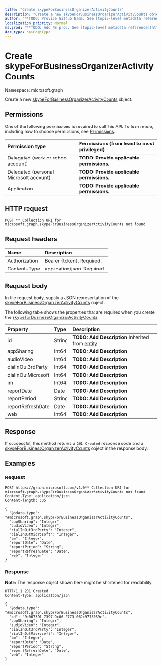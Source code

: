 ```yaml
---
title: "Create skypeForBusinessOrganizerActivityCounts"
description: "Create a new skypeForBusinessOrganizerActivityCounts object."
author: "**TODO: Provide Github Name. See [topic-level metadata reference](https://msgo.azurewebsites.net/add/document/guidelines/metadata.html#topic-level-metadata)**"
localization_priority: Normal
ms.prod: "**TODO: Add MS prod. See [topic-level metadata reference](https://msgo.azurewebsites.net/add/document/guidelines/metadata.html#topic-level-metadata)**"
doc_type: apiPageType
---
```


# Create skypeForBusinessOrganizerActivityCounts
Namespace: microsoft.graph



Create a new [skypeForBusinessOrganizerActivityCounts](../resources/skypeforbusinessorganizeractivitycounts.md) object.

## Permissions
One of the following permissions is required to call this API. To learn more, including how to choose permissions, see [Permissions](/graph/permissions-reference).

|Permission type|Permissions (from least to most privileged)|
|:---|:---|
|Delegated (work or school account)|**TODO: Provide applicable permissions.**|
|Delegated (personal Microsoft account)|**TODO: Provide applicable permissions.**|
|Application|**TODO: Provide applicable permissions.**|

## HTTP request

<!-- {
  "blockType": "ignored"
}
-->
``` http
POST ** Collection URI for microsoft.graph.skypeForBusinessOrganizerActivityCounts not found
```

## Request headers
|Name|Description|
|:---|:---|
|Authorization|Bearer {token}. Required.|
|Content-Type|application/json. Required.|

## Request body
In the request body, supply a JSON representation of the [skypeForBusinessOrganizerActivityCounts](../resources/skypeforbusinessorganizeractivitycounts.md) object.

The following table shows the properties that are required when you create the [skypeForBusinessOrganizerActivityCounts](../resources/skypeforbusinessorganizeractivitycounts.md).

|Property|Type|Description|
|:---|:---|:---|
|id|String|**TODO: Add Description** Inherited from [entity](../resources/entity.md)|
|appSharing|Int64|**TODO: Add Description**|
|audioVideo|Int64|**TODO: Add Description**|
|dialInOut3rdParty|Int64|**TODO: Add Description**|
|dialInOutMicrosoft|Int64|**TODO: Add Description**|
|im|Int64|**TODO: Add Description**|
|reportDate|Date|**TODO: Add Description**|
|reportPeriod|String|**TODO: Add Description**|
|reportRefreshDate|Date|**TODO: Add Description**|
|web|Int64|**TODO: Add Description**|



## Response

If successful, this method returns a `201 Created` response code and a [skypeForBusinessOrganizerActivityCounts](../resources/skypeforbusinessorganizeractivitycounts.md) object in the response body.

## Examples

### Request
<!-- {
  "blockType": "request",
  "name": "create_skypeforbusinessorganizeractivitycounts_from_"
}
-->
``` http
POST https://graph.microsoft.com/v1.0** Collection URI for microsoft.graph.skypeForBusinessOrganizerActivityCounts not found
Content-Type: application/json
Content-length: 335

{
  "@odata.type": "#microsoft.graph.skypeForBusinessOrganizerActivityCounts",
  "appSharing": "Integer",
  "audioVideo": "Integer",
  "dialInOut3rdParty": "Integer",
  "dialInOutMicrosoft": "Integer",
  "im": "Integer",
  "reportDate": "Date",
  "reportPeriod": "String",
  "reportRefreshDate": "Date",
  "web": "Integer"
}
```


### Response
**Note:** The response object shown here might be shortened for readability.
<!-- {
  "blockType": "response",
  "truncated": true,
  "@odata.type": "microsoft.graph.skypeForBusinessOrganizerActivityCounts"
}
-->
``` http
HTTP/1.1 201 Created
Content-Type: application/json

{
  "@odata.type": "#microsoft.graph.skypeForBusinessOrganizerActivityCounts",
  "id": "9c067397-7397-9c06-9773-069c9773069c",
  "appSharing": "Integer",
  "audioVideo": "Integer",
  "dialInOut3rdParty": "Integer",
  "dialInOutMicrosoft": "Integer",
  "im": "Integer",
  "reportDate": "Date",
  "reportPeriod": "String",
  "reportRefreshDate": "Date",
  "web": "Integer"
}
```


